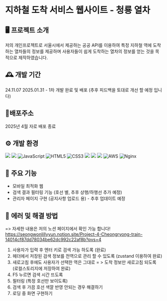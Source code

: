 # 지하철 도착 서비스 웹사이트 - 청룡 열차 

## 🖥️ 프로젝트 소개
저의 개인프로젝트로 서울시에서 제공하는 공공 API를 이용하여 특정 지하철 역에 도착하는 열차들의 정보를 제공하며
사용자들이 쉽게 도착하는 열차의 정보를 얻는 것을 목적으로 제작하였습니다.


## 🕰️ 개발 기간
24.11.07 2025.01.31 - 1차 개발 완료 및 배포 
(추후 피드백을 토대로 개선 할 예정 입니다) 

## 📍배포주소
2025년 4월 자로 배포 종료 

## ⚙️ 개발 환경
<img src="https://img.shields.io/badge/React-61DAFB?style=for-the-badge&logo=react&logoColor=white"> <img src="https://img.shields.io/badge/TypeScript-3178C6?style=for-the-badge&logo=typescript&logoColor=white">
![JavaScript](https://img.shields.io/badge/javascript-%23323330.svg?style=for-the-badge&logo=javascript&logoColor=%23F7DF1E)
![HTML5](https://img.shields.io/badge/html5-%23E34F26.svg?style=for-the-badge&logo=html5&logoColor=white)
![CSS3](https://img.shields.io/badge/css3-%231572B6.svg?style=for-the-badge&logo=css3&logoColor=white)
<img src="https://img.shields.io/badge/GIT-05032?style=for-the-badge&logo=git&logoColor=white">
<img src="https://img.shields.io/badge/Github-181717?style=for-the-badge&logo=github&logoColor=white">
<img src="https://img.shields.io/badge/Node.js-339933?style=for-the-badge&logo=Node.js&logoColor=white">
![AWS](https://img.shields.io/badge/AWS-%23FF9900.svg?style=for-the-badge&logo=amazon-aws&logoColor=white)
![Nginx](https://img.shields.io/badge/nginx-%23009639.svg?style=for-the-badge&logo=nginx&logoColor=white)

   
## 📌 주요 기능
- 모바일 최적화 웹
- 검색 결과 필터링 기능 (호선 별, 추후 상행/하행선 추가 예정) 
- 관리자 페이지 구현 (공지사항 업로드 용) - 추후 업데이트 예정 

## 🚨 에러 및 해결 방법
=> 자세한 내용은 저의 노션 페이지에서 확인 가능 합니다! 
https://seongwonlillyyun.notion.site/Project-4-Cheongryong-train-14014cf87dd78034be62dc992c22af8b?pvs=4

1. 사용자가 입력 후 엔터 키로 검색 가능 하도록 (완료) 
2. 헤더에서 저장된 검색 정보를 전역으로 관리 할 수 있도록 (zustand 이용하여 완료) 
3. 새로고침 후에도 사용자가 선택한 역은 그대로 = > 도착 정보만 새로고침 되도록 (로컬스토리지에 저장하여 완료) 
4. F5 누르면 검색 시간 뜨도록
5. 필터링 (특정 호선만 보이도록)
6. 검색 후 가끔 호선 색깔 반영 안되는 경우 해결하기
7. 로딩 중 화면 구현하기
 
